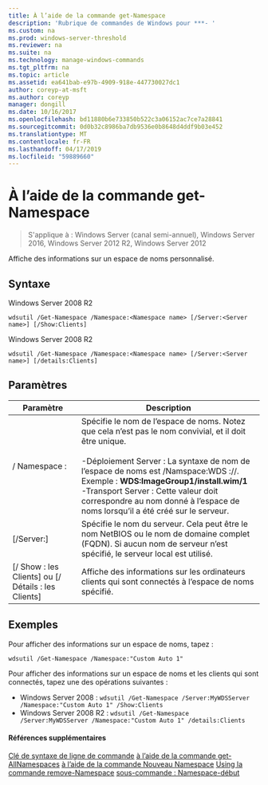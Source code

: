 ```yaml
---
title: À l’aide de la commande get-Namespace
description: 'Rubrique de commandes de Windows pour ***- '
ms.custom: na
ms.prod: windows-server-threshold
ms.reviewer: na
ms.suite: na
ms.technology: manage-windows-commands
ms.tgt_pltfrm: na
ms.topic: article
ms.assetid: ea641bab-e97b-4909-918e-447730027dc1
author: coreyp-at-msft
ms.author: coreyp
manager: dongill
ms.date: 10/16/2017
ms.openlocfilehash: bd11880b6e733850b522c3a06152ac7ce7a28841
ms.sourcegitcommit: 0d0b32c8986ba7db9536e0b8648d4ddf9b03e452
ms.translationtype: MT
ms.contentlocale: fr-FR
ms.lasthandoff: 04/17/2019
ms.locfileid: "59889660"
---
```

# <a name="using-the-get-namespace-command"></a>À l’aide de la commande get-Namespace

>S'applique à : Windows Server (canal semi-annuel), Windows Server 2016, Windows Server 2012 R2, Windows Server 2012

Affiche des informations sur un espace de noms personnalisé.
## <a name="syntax"></a>Syntaxe
Windows Server 2008 R2
```
wdsutil /Get-Namespace /Namespace:<Namespace name> [/Server:<Server name>] [/Show:Clients]
```
Windows Server 2008 R2
```
wdsutil /Get-Namespace /Namespace:<Namespace name> [/Server:<Server name>] [/details:Clients]
```
## <a name="parameters"></a>Paramètres
|Paramètre|Description|
|-------|--------|
|/ Namespace :<Namespace name>|Spécifie le nom de l’espace de noms. Notez que cela n’est pas le nom convivial, et il doit être unique.<br /><br />-Déploiement Server : La syntaxe de nom de l’espace de noms est /Namspace:WDS :<ImageGroup>/<ImageName>/<Index>. Exemple : **WDS:ImageGroup1/install.wim/1**<br />-Transport Server : Cette valeur doit correspondre au nom donné à l’espace de noms lorsqu’il a été créé sur le serveur.|
|[/Server:<Server name>]|Spécifie le nom du serveur. Cela peut être le nom NetBIOS ou le nom de domaine complet (FQDN). Si aucun nom de serveur n’est spécifié, le serveur local est utilisé.|
|[/ Show : les Clients] ou [/ Détails : les Clients]|Affiche des informations sur les ordinateurs clients qui sont connectés à l’espace de noms spécifié.|
## <a name="BKMK_examples"></a>Exemples
Pour afficher des informations sur un espace de noms, tapez :
```
wdsutil /Get-Namespace /Namespace:"Custom Auto 1"
```
Pour afficher des informations sur un espace de noms et les clients qui sont connectés, tapez une des opérations suivantes :
-   Windows Server 2008 : `wdsutil /Get-Namespace /Server:MyWDSServer /Namespace:"Custom Auto 1" /Show:Clients`
-   Windows Server 2008 R2 : `wdsutil /Get-Namespace /Server:MyWDSServer /Namespace:"Custom Auto 1" /details:Clients`
#### <a name="additional-references"></a>Références supplémentaires
[Clé de syntaxe de ligne de commande](command-line-syntax-key.md)
[à l’aide de la commande get-AllNamespaces](using-the-get-allnamespaces-command.md)
[à l’aide de la commande Nouveau Namespace](using-the-new-namespace-command.md)
[Using la commande remove-Namespace](using-the-remove-namespace-command.md)
[sous-commande : Namespace-début](subcommand-start-namespace.md)
